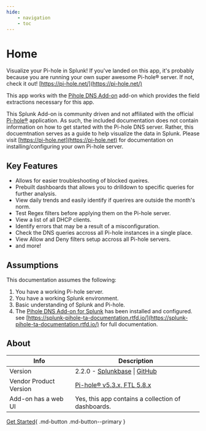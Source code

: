 ```yaml
---
hide:
    - navigation
    - toc
---
```

# Home

Visualize your Pi-hole in Splunk! If you've landed on this app, it's probably because you are running your own super awesome Pi-hole® server. If not, check it out! [https://pi-hole.net/](https://pi-hole.net/)

This app works with the [Pihole DNS Add-on](https://splunkbase.splunk.com/app/4505/) add-on which provides the field extractions necessary for this app.

This Splunk Add-on is community driven and not affiliated with the official [Pi-hole®](https://pi-hole.net) application. As such, the included documentation does not contain information on how to get started with the Pi-hole DNS server. Rather, this docuemtnation serves as a guide to help visualize the data in Splunk. Please visit [https://pi-hole.net](https://pi-hole.net) for documentation on installing/configuring your own Pi-hole server.

## Key Features

* Allows for easier troubleshooting of blocked queires.
* Prebuilt dashboards that allows you to drilldown to specific queries for further analysis.
* View daily trends and easily identify if querires are outside the month's norm. 
* Test Regex filters before applying them on the Pi-hole server.
* View a list of all DHCP clients.
* Identify errors that may be a result of a misconfiguration.
* Check the DNS queries accross all Pi-hole instances in a single place.
* View Allow and Deny filters setup accross all Pi-hole servers.
* and more!

## Assumptions

This documentation assumes the following:

1. You have a working Pi-hole server.
2. You have a working Splunk environment.
3. Basic understanding of Splunk and Pi-hole.
4. The [Pihole DNS Add-on for Splunk](https://splunkbase.splunk.com/app/4505) has been installed and configured. see [https://splunk-pihole-ta-documentation.rtfd.io/](https://splunk-pihole-ta-documentation.rtfd.io/) for full documentation.

## About

Info | Description
---- | -----------
Version | 2.2.0 - [Splunkbase](https://splunkbase.splunk.com/app/4506) \| [GitHub](https://github.com/ZachChristensen28/pihole_dns_app)
Vendor Product Version | [Pi-hole® v5.3.x, FTL 5.8.x](https://pi-hole.net/)
Add-on has a web UI | Yes, this app contains a collection of dashboards.

[Get Started](getting-started/where-to-install.md){ .md-button .md-button--primary }
